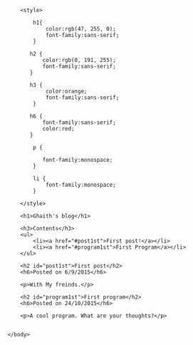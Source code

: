 <!DOCTYPE html>
<html>
    <head>
        <meta charset="utf-8">
        <title>Project: Blog</title>
    </head>
    <body>
    
        <style>
            
            h1{
                color:rgb(47, 255, 0);
                font-family:sans-serif;
            }
            
           h2 {
               color:rgb(0, 191, 255);
               font-family:sans-serif;
           } 
           
           h3 {
                color:orange;
                font-family:sans-serif;
            }
           
           h6 {
               font-family:sans-serif;
               color:red;
           }
            
            p {
              
               font-family:monospace;  
            }
            
            li {
                font-family:monospace; 
            }
            
        </style>
        
        <h1>Ghaith's blog</h1>

        <h3>Contents</h3>
        <ul>
            <li><a href="#post1st">First post!</a></li>
            <li><a href="#program1st">First Program</a></li>
        </ul>
        
        <h2 id="post1st">First post</h2>
        <h6>Posted on 6/9/2015</h6>
        
        <p>With My freinds.</p>
        
        <h2 id="program1st">First program</h2>
        <h6>Posted on 24/10/2015</h6>
        
        <p>A cool program. What are your thoughts?</p>
        
        
    </body>
</html>
